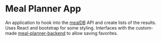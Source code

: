 # Meal Planner App

An application to hook into the [mealDB](https://themealdb.com/) API and create lists of the results. Uses React and bootstrap for some styling. Interfaces with the custom-made [meal-planner-backend](https://github.com/mcfrr3/meal-planner-backend) to allow saving favorites.